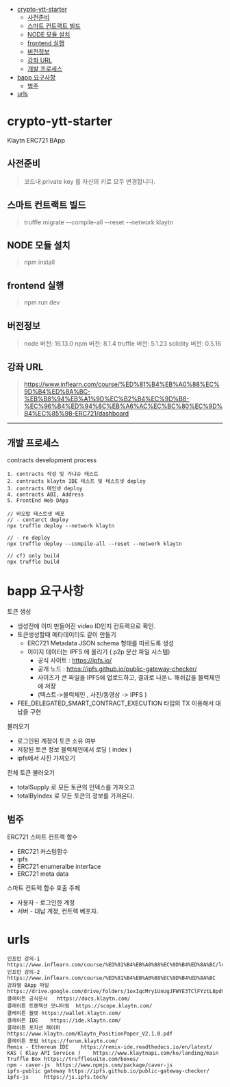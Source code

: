 - [crypto-ytt-starter](#crypto-ytt-starter)
  - [사전준비](#사전준비)
  - [스마트 컨트랙트 빌드](#스마트-컨트랙트-빌드)
  - [NODE 모듈 설치](#node-모듈-설치)
  - [frontend 실행](#frontend-실행)
  - [버전정보](#버전정보)
  - [강좌 URL](#강좌-url)
  - [개발 프로세스](#개발-프로세스)
- [bapp 요구사항](#bapp-요구사항)
  - [범주](#범주)
- [urls](#urls)

# crypto-ytt-starter

Klaytn ERC721 BApp

## 사전준비

> 코드내 private key 를 자신의 키로 모두 변경합니다.

## 스마트 컨트랙트 빌드

> truffle migrate --compile-all --reset --network klaytn

## NODE 모듈 설치

> npm install

## frontend 실행

> npm run dev

## 버전정보

> node 버전: 16.13.0
> npm 버전: 8.1.4
> truffle 버전: 5.1.23
> solidity 버전: 0.5.16

## 강좌 URL

> https://www.inflearn.com/course/%ED%81%B4%EB%A0%88%EC%9D%B4%ED%8A%BC-%EB%B8%94%EB%A1%9D%EC%B2%B4%EC%9D%B8-%EC%96%B4%ED%94%8C%EB%A6%AC%EC%BC%80%EC%9D%B4%EC%85%98-ERC721/dashboard

--- 


## 개발 프로세스

contracts development process

    1. contracts 작성 및 가냐슈 테스트 
    2. contracts klaytn IDE 테스트 및 테스트넷 deploy 
    3. contracts 메인넷 deploy
    4. contracts ABI, Address
    5. FrontEnd Web DApp


```
// 바오밥 테스트넷 베포
// - contarct deploy
npx truffle deploy --network klaytn

// - re deploy
npx truffle deploy --compile-all --reset --network klaytn

// cf) only build 
npx truffle build
```

# bapp 요구사항

토큰 생성  
- 생성전에 이미 만들어진 video ID인지 컨트렉으로 확인.  
- 토큰생성할때 메타데이터도 같이 만들기
  - ERC721 Metadata JSON schema 형태를 따르도록 생성
  - 이미지 데이터는 IPFS 에 올리기 ( p2p 분산 파일 시스템)  
    - 공식 사이트 : https://ipfs.io/ 
    - 공개 노드 : https://ipfs.github.io/public-gateway-checker/
    - 사이즈가 큰 파일을 IPFS에 업로드하고, 결과로 나온ㄴ 해쉬값을 블럭체인에 저장
    - (텍스트->블럭체인 , 사진/동영상 -> IPFS )
- FEE_DELEGATED_SMART_CONTRACT_EXECUTION 타입의 TX 이용해서 대납을 구현

불러오기
- 로그인된 계정이 토큰 소유 여부
- 저장된 토큰 정보 블럭체인에서 로딩 ( index )
- ipfs에서 사진 가져오기

전체 토큰 불러오기
- totalSupply 로 모든 토큰의 인덱스를 가져오고
- totalByIndex 로 모든 토큰의 정보를 가져온다.


## 범주   

ERC721 스마트 컨트렉 함수
- ERC721 커스텀함수
- ipfs
- ERC721 enumeralbe interface
- ERC721 meta data

스마트 컨트렉 함수 호출 주체
- 사용자 - 로그인한 계정 
- 서버 - 대납 계정, 컨트렉 베포자.  


# urls
```
인프런 강의-1	https://www.inflearn.com/course/%ED%81%B4%EB%A0%88%EC%9D%B4%ED%8A%BC/lecture/19236
인프런 강의-2	https://www.inflearn.com/course/%ED%81%B4%EB%A0%88%EC%9D%B4%ED%8A%BC
강좌별 BApp 파일	https://drive.google.com/drive/folders/1oxIqcMry1UnUgJFWYE3TClFYztL8pd9O
클래이튼 공식문서	https://docs.klaytn.com/
클래이튼 트랜젝션 모니터링 	https://scope.klaytn.com/
클레이튼 월렛	https://wallet.klaytn.com/
클레이튼 IDE 	https://ide.klaytn.com/
클레이튼 포지션 페이퍼	https://www.klaytn.com/Klaytn_PositionPaper_V2.1.0.pdf
클레이튼 포럼	https://forum.klaytn.com/
Remix - Ethereum IDE	https://remix-ide.readthedocs.io/en/latest/
KAS ( Klay API Service ) 	https://www.klaytnapi.com/ko/landing/main
Truffle Box	https://trufflesuite.com/boxes/
npm - caver-js 	https://www.npmjs.com/package/caver-js
ipfs-public gateway	https://ipfs.github.io/public-gateway-checker/
ipfs-js 	https://js.ipfs.tech/
```